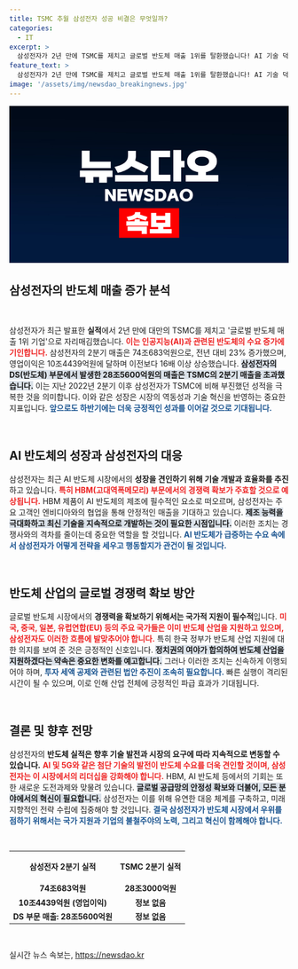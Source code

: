```yaml
---
title: TSMC 추월 삼성전자 성공 비결은 무엇일까?
categories:
  - IT
excerpt: >
  삼성전자가 2년 만에 TSMC를 제치고 글로벌 반도체 매출 1위를 탈환했습니다! AI 기술 덕분에 반도체 매출과 영업이익이 급증하며 새로운 시대의 선두주자로 도약하고 있습니다.
feature_text: >
  삼성전자가 2년 만에 TSMC를 제치고 글로벌 반도체 매출 1위를 탈환했습니다! AI 기술 덕분에 반도체 매출과 영업이익이 급증하며 새로운 시대의 선두주자로 도약하고 있습니다.
image: '/assets/img/newsdao_breakingnews.jpg'
---
```


<p><img src="/assets/img/newsdao_breakingnews.jpg" alt="implanttips 속보" /></p>

<h2 data-ke-size="size26">삼성전자의 반도체 매출 증가 분석</h2>

<p data-ke-size="size16">&nbsp;</p>

<p>삼성전자가 최근 발표한 <b>실적</b>에서 2년 만에 대만의 TSMC를 제치고 '글로벌 반도체 매출 1위 기업'으로 자리매김했습니다. <b><span style="color: #ee2323;">이는 인공지능(AI)과 관련된 반도체의 수요 증가에 기인합니다.</span></b> 삼성전자의 2분기 매출은 74조683억원으로, 전년 대비 23% 증가했으며, 영업이익은 10조4439억원에 달하며 이전보다 16배 이상 상승했습니다. <b><span style="background-color: #21538527;">삼성전자의 DS(반도체) 부문에서 발생한 28조5600억원의 매출은 TSMC의 2분기 매출을 초과했습니다.</span></b> 이는 지난 2022년 2분기 이후 삼성전자가 TSMC에 비해 부진했던 성적을 극복한 것을 의미합니다. 이와 같은 성장은 시장의 역동성과 기술 혁신을 반영하는 중요한 지표입니다. <b><span style="color: #1a5490;">앞으로도 하반기에는 더욱 긍정적인 성과를 이어갈 것으로 기대됩니다.</span></b></p>

<p data-ke-size="size16">&nbsp;</p>

<h2 data-ke-size="size26">AI 반도체의 성장과 삼성전자의 대응</h2>

<p>삼성전자는 최근 AI 반도체 시장에서의 <b>성장을 견인하기 위해 기술 개발과 효율화를 추진</b>하고 있습니다. <b><span style="color: #ee2323;">특히 HBM(고대역폭메모리) 부문에서의 경쟁력 확보가 주효할 것으로 예상됩니다.</span></b> HBM 제품이 AI 반도체의 제조에 필수적인 요소로 떠오르며, 삼성전자는 주요 고객인 엔비디아와의 협업을 통해 안정적인 매출을 기대하고 있습니다. <b><span style="background-color: #21538527;">제조 능력을 극대화하고 최신 기술을 지속적으로 개발하는 것이 필요한 시점입니다.</span></b> 이러한 조치는 경쟁사와의 격차를 줄이는데 중요한 역할을 할 것입니다. <b><span style="color: #1a5490;">AI 반도체가 급증하는 수요 속에서 삼성전자가 어떻게 전략을 세우고 행동할지가 관건이 될 것입니다.</span></b></p>

<p data-ke-size="size16">&nbsp;</p>

<h2 data-ke-size="size26">반도체 산업의 글로벌 경쟁력 확보 방안</h2>

<p>글로벌 반도체 시장에서의 <b>경쟁력을 확보하기 위해서는 국가적 지원이 필수적</b>입니다. <b><span style="color: #ee2323;">미국, 중국, 일본, 유럽연합(EU) 등의 주요 국가들은 이미 반도체 산업을 지원하고 있으며, 삼성전자도 이러한 흐름에 발맞추어야 합니다.</span></b> 특히 한국 정부가 반도체 산업 지원에 대한 의지를 보여 준 것은 긍정적인 신호입니다. <b><span style="background-color: #21538527;">정치권의 여야가 합의하여 반도체 산업을 지원하겠다는 약속은 중요한 변화를 예고합니다.</span></b> 그러나 이러한 조치는 신속하게 이행되어야 하며, <b><span style="color: #1a5490;">투자 세액 공제와 관련된 법안 추진이 조속히 필요합니다.</span></b> 빠른 실행이 격리된 시간이 될 수 있으며, 이로 인해 산업 전체에 긍정적인 파급 효과가 기대됩니다.</p>

<p data-ke-size="size16">&nbsp;</p>

<h2 data-ke-size="size26">결론 및 향후 전망</h2>

<p>삼성전자의 <b>반도체 실적은 향후 기술 발전과 시장의 요구에 따라 지속적으로 변동할 수 있습니다.</b> <b><span style="color: #ee2323;">AI 및 5G와 같은 첨단 기술의 발전이 반도체 수요를 더욱 견인할 것이며, 삼성전자는 이 시장에서의 리더십을 강화해야 합니다.</span></b> HBM, AI 반도체 등에서의 기회는 또한 새로운 도전과제와 맞물려 있습니다. <b><span style="background-color: #21538527;">글로벌 공급망의 안정성 확보와 더불어, 모든 분야에서의 혁신이 필요합니다.</span></b> 삼성전자는 이를 위해 유연한 대응 체계를 구축하고, 미래 지향적인 전략 수립에 집중해야 할 것입니다. <b><span style="color: #1a5490;">결국 삼성전자가 반도체 시장에서 우위를 점하기 위해서는 국가 지원과 기업의 불철주야의 노력, 그리고 혁신이 함께해야 합니다.</span></b> </p>

<p data-ke-size="size16">&nbsp;</p>

<table style="width:100%; border-collapse: collapse;">
  <tr>
    <th style="text-align: center; height: 48px;">삼성전자 2분기 실적</th>
    <th style="text-align: center; height: 48px;">TSMC 2분기 실적</th>
  </tr>
  <tr>
    <td style="text-align: center; height: 17px;"><b>74조683억원</b></td>
    <td style="text-align: center; height: 17px;"><b>28조3000억원</b></td>
  </tr>
  <tr>
    <td style="text-align: center; height: 17px;"><b>10조4439억원 (영업이익)</b></td>
    <td style="text-align: center; height: 17px;"><b>정보 없음</b></td>
  </tr>
  <tr>
    <td style="text-align: center; height: 17px;"><b>DS 부문 매출: 28조5600억원</b></td>
    <td style="text-align: center; height: 17px;"><b>정보 없음</b></td>
  </tr>
</table>

<p data-ke-size="size16">&nbsp;</p>
실시간 뉴스 속보는, <a href="https://newsdao.kr" rel="dofollow">https://newsdao.kr</a>


